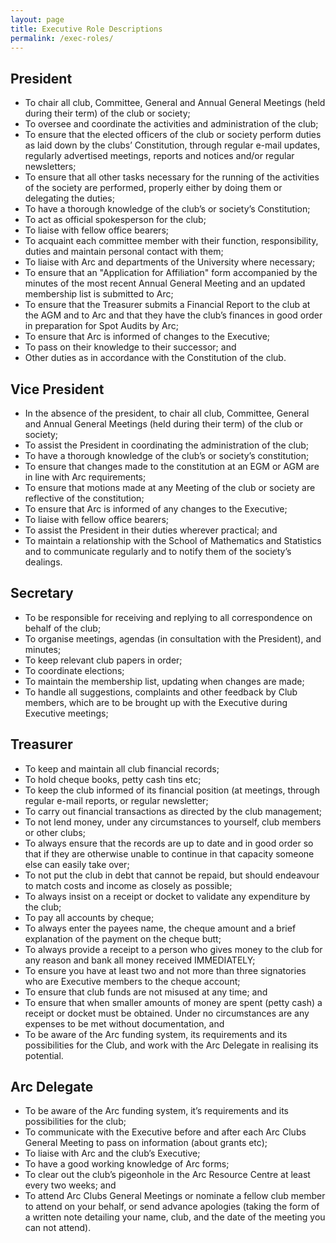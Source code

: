 ```yaml
---
layout: page
title: Executive Role Descriptions
permalink: /exec-roles/
---
```


## President

- To chair all club, Committee, General and Annual General Meetings (held during their term) of the club or society;
- To oversee and coordinate the activities and administration of the club;
- To ensure that the elected officers of the club or society perform duties as laid down by the clubs’ Constitution, through regular e-mail updates, regularly advertised meetings, reports and notices and/or regular newsletters;
- To ensure that all other tasks necessary for the running of the activities of the society are performed, properly either by doing them or delegating the duties;
- To have a thorough knowledge of the club’s or society’s Constitution;
- To act as official spokesperson for the club;
- To liaise with fellow office bearers;
- To acquaint each committee member with their function, responsibility, duties and maintain personal contact with them;
- To liaise with Arc and departments of the University where necessary;
- To ensure that an "Application for Affiliation" form accompanied by the minutes of the most recent Annual General Meeting and an updated membership list is submitted to Arc;
- To ensure that the Treasurer submits a Financial Report to the club at the AGM and to Arc and that they have the club’s finances in good order in preparation for Spot Audits by Arc;
- To ensure that Arc is informed of changes to the Executive;
- To pass on their knowledge to their successor; and
- Other duties as in accordance with the Constitution of the club.

## Vice President

- In the absence of the president, to chair all club, Committee, General and Annual General Meetings (held during their term) of the club or society;
- To assist the President in coordinating the administration of the club;
- To have a thorough knowledge of the club’s or society’s constitution;
- To ensure that changes made to the constitution at an EGM or AGM are in line with Arc requirements;
- To ensure that motions made at any Meeting of the club or society are reflective of the constitution;
- To ensure that Arc is informed of any changes to the Executive;
- To liaise with fellow office bearers;
- To assist the President in their duties wherever practical; and
- To maintain a relationship with the School of Mathematics and Statistics and to communicate regularly and to notify them of the society’s dealings.

## Secretary

- To be responsible for receiving and replying to all correspondence on behalf of the club;
- To organise meetings, agendas (in consultation with the President), and minutes;
- To keep relevant club papers in order;
- To coordinate elections;
- To maintain the membership list, updating when changes are made;
- To handle all suggestions, complaints and other feedback by Club members, which are to be brought up with the Executive during Executive meetings;

## Treasurer

- To keep and maintain all club financial records;
- To hold cheque books, petty cash tins etc;
- To keep the club informed of its financial position (at meetings, through regular e-mail reports, or regular newsletter;
- To carry out financial transactions as directed by the club management;
- To not lend money, under any circumstances to yourself, club members or other clubs;
- To always ensure that the records are up to date and in good order so that if they are otherwise unable to continue in that capacity someone else can easily take over;
- To not put the club in debt that cannot be repaid, but should endeavour to match costs and income as closely as possible;
- To always insist on a receipt or docket to validate any expenditure by the club;
- To pay all accounts by cheque;
- To always enter the payees name, the cheque amount and a brief explanation of the payment on the cheque butt;
- To always provide a receipt to a person who gives money to the club for any reason and bank all money received IMMEDIATELY;
- To ensure you have at least two and not more than three signatories who are Executive members to the cheque account;
- To ensure that club funds are not misused at any time; and
- To ensure that when smaller amounts of money are spent (petty cash) a receipt or docket must be obtained.
  Under no circumstances are any expenses to be met without documentation, and
- To be aware of the Arc funding system, its requirements and its possibilities for the Club, and work with the Arc Delegate in realising its potential.

## Arc Delegate

- To be aware of the Arc funding system, it’s requirements and its possibilities for the club;
- To communicate with the Executive before and after each Arc Clubs General Meeting to pass on information (about grants etc);
- To liaise with Arc and the club’s Executive;
- To have a good working knowledge of Arc forms;
- To clear out the club’s pigeonhole in the Arc Resource Centre at least every two weeks; and
- To attend Arc Clubs General Meetings or nominate a fellow club member to attend on your behalf, or send advance apologies (taking the form of a written note detailing your name, club, and the date of the meeting you can not attend).
